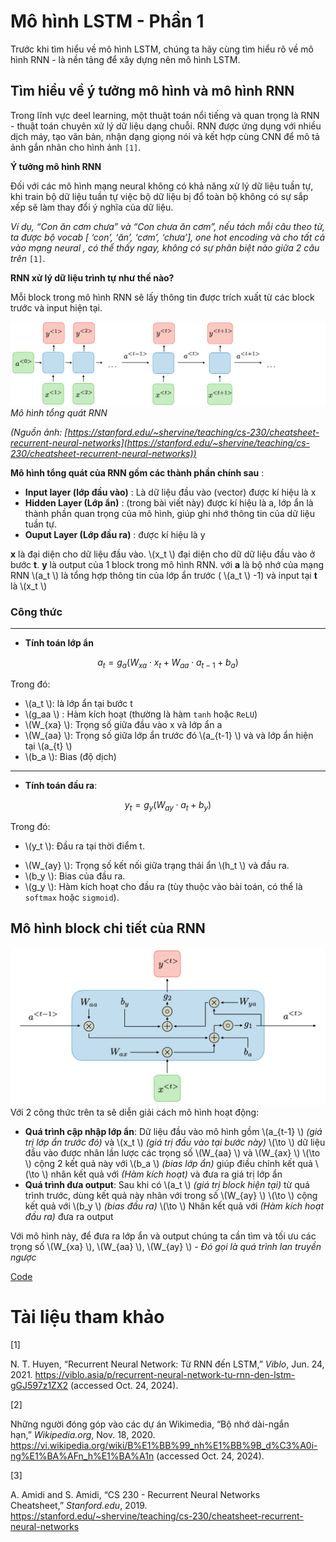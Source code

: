 # Mô hình LSTM - Phần 1

Trước khi tìm hiểu về mô hình LSTM, chúng ta hãy cùng tìm hiểu rõ về mô hình RNN - là nền tảng để xây dựng nên mô hình LSTM.

## Tìm hiểu về ý tưởng mô hình và mô hình RNN

Trong lĩnh vực deel learning, một thuật toán nổi tiếng và quan trọng là RNN - thuật toán chuyên xử lý dữ liệu dạng chuỗi. RNN được ứng dụng với nhiều dịch máy, tạo văn bản, nhận dạng giọng nói và kết hợp cùng CNN để mô tả ảnh gắn nhãn cho hình ảnh `[1]`.

**Ý tưởng mô hình RNN**

Đối với các mô hình mạng neural không có khả năng xử lý dữ liệu tuần tự,  khi  train bộ dữ liệu tuần tự việc bộ dữ liệu bị đổ toàn bộ không có sự sắp xếp sẽ làm thay đổi ý nghĩa của dữ liệu.

*Ví dụ, “Con ăn cơm chưa” và “Con chưa ăn cơm”, nếu tách mỗi câu theo từ, ta được bộ vocab [ ‘con’, ‘ăn’, ‘cơm’, ‘chưa’], one hot encoding và cho tất cả vào mạng neural , có thể thấy ngay, không có sự phân biệt nào giữa 2 câu trên* `[1]`.

**RNN xử lý dữ liệu trình tự như thế nào?**

Mỗi block trong mô hình RNN sẽ lấy thông tin được trích xuất từ các block trước và input hiện tại.

![Mô hình tổng quát RNN](assets/images/dl/1-kien-truc-rnn.png)
*Mô hình tổng quát RNN*

*(Nguồn ảnh: [https://stanford.edu/~shervine/teaching/cs-230/cheatsheet-recurrent-neural-networks](https://stanford.edu/~shervine/teaching/cs-230/cheatsheet-recurrent-neural-networks))*

**Mô hình tổng quát của RNN gồm các thành phần chính sau** :
* **Input layer (lớp đầu vào)** : Là dữ liệu đầu vào (vector) được kí hiệu là x
* **Hidden Layer (Lớp ẩn)** : (trong bài viết này) được kí hiệu là a, lớp ẩn là thành phần quan trọng của mô hình, giúp ghi nhớ thông tin của dữ liệu tuần tự. 
* **Ouput Layer (Lớp đầu ra)** : được kí hiệu là y

**x** là đại diện cho dữ liệu đầu vào. \\(x_t \\) đại diện cho dữ dữ liệu đầu vào ở bước **t**. **y** là output của 1 block trong mô hình RNN. với **a** là bộ nhớ của mạng RNN \\(a_t \\) là tổng hợp thông tin của lớp ẩn trước ( \\(a_t \\) -1) và input tại **t** là \\(x_t \\) 
### Công thức 

---

* **Tính toán lớp ẩn**

$$
a_t = g_a \left( W_{xa} \cdot x_t + W_{aa} \cdot a_{t-1} + b_a \right)
$$

Trong đó:
* \\(a_t \\): là lớp ẩn tại bước t
* \\(g_aa \\) : Hàm kích hoạt (thường là hàm `tanh` hoặc `ReLU`)
* \\(W_{xa} \\):  Trọng số giữa đầu vào x và lớp ẩn a
* \\(W_{aa} \\):  Trọng số giữa lớp ẩn trước đó \\(a_{t-1} \\) và và lớp ẩn hiện tại \\(a_{t} \\)
* \\(b_a \\): Bias (độ dịch)

---

* **Tính toán đầu ra**:

$$
y_{t} = g_y (W_{ay} \cdot a_{t} + b_{y})
$$

Trong  đó:
* \\(y_t \\): Đầu ra tại thời điểm t.
- \\(W_{ay} \\): Trọng số kết nối giữa trạng thái ẩn \\(h_t \\) và đầu ra.
- \\(b_y \\): Bias của đầu ra.
- \\(g_y \\): Hàm kích hoạt cho đầu ra (tùy thuộc vào bài toán, có thể là `softmax` hoặc `sigmoid`).

## Mô hình block chi tiết của RNN

![Mô hình khối RNN chi tiết](assets/images/dl/1-kien-truc-rnn-2.png)
Với 2 công thức trên ta sẽ diễn giải cách mô hình hoạt động:
* **Quá trình cập nhập lớp ẩn**: Dữ liệu đầu vào mô hình gồm \\(a_{t-1} \\) *(giá trị lớp ẩn trước đó)* và \\(x_t \\) *(giá trị đầu vào tại bước này)* \\(\to \\) dữ liệu đầu vào được nhân lần lược các trọng số \\(W_{aa} \\) và \\(W_{ax} \\) \\(\to \\) cộng 2 kết quả này với \\(b_a \\) *(bias lớp ẩn)* giúp điều chỉnh kết quả \\(\to \\) nhân kết quả với *(Hàm kích hoạt)* và đưa ra giá trị lớp ẩn
* **Quá trình đưa output**: Sau khi có \\(a_t \\) *(giá trị block hiện tại)* từ quá trình trước, dùng kết quả này nhân với trong số \\(W_{ay} \\) \\(\to \\) cộng kết quả với \\(b_y \\) *(bias đầu ra)* \\(\to \\) Nhân kết quả với *(Hàm kích hoạt đầu ra)* đưa ra output

Với mô hình này, để đưa ra lớp ẩn và output chúng ta cần tìm và tối ưu các trọng số \\(W_{xa} \\), \\(W_{aa} \\), \\(W_{ay} \\) - *Đó gọi là quá trình lan truyền ngược*



[Code](https://www.kaggle.com/code/kcsener/8-recurrent-neural-network-rnn-tutorial/)

# Tài liệu tham khảo
[1]

N. T. Huyen, “Recurrent Neural Network: Từ RNN đến LSTM,” _Viblo_, Jun. 24, 2021. https://viblo.asia/p/recurrent-neural-network-tu-rnn-den-lstm-gGJ597z1ZX2 (accessed Oct. 24, 2024).

‌[2]

Những người đóng góp vào các dự án Wikimedia, “Bộ nhớ dài-ngắn hạn,” _Wikipedia.org_, Nov. 18, 2020. https://vi.wikipedia.org/wiki/B%E1%BB%99_nh%E1%BB%9B_d%C3%A0i-ng%E1%BA%AFn_h%E1%BA%A1n (accessed Oct. 24, 2024).

[3]

A. Amidi and S. Amidi, “CS 230 - Recurrent Neural Networks Cheatsheet,” _Stanford.edu_, 2019. https://stanford.edu/~shervine/teaching/cs-230/cheatsheet-recurrent-neural-networks

‌